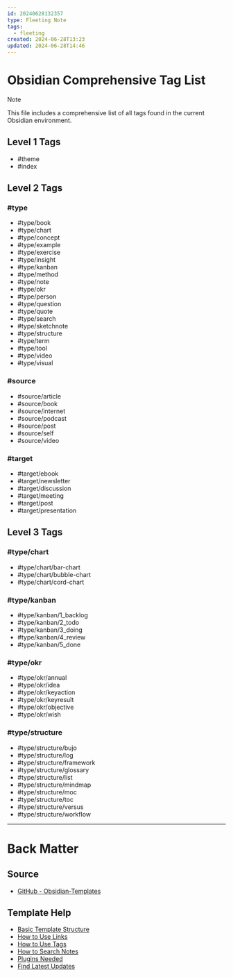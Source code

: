 ```yaml
---
id: 20240628132357
type: Fleeting Note
tags:
  - fleeting
created: 2024-06-28T13:23
updated: 2024-06-28T14:46
---
```

# Obsidian Comprehensive Tag List 

> [!Note]
> This file includes a comprehensive list of all tags found in the current Obsidian environment.

## Level 1 Tags

- #theme 
- #index 

## Level 2 Tags

### #type 

- #type/book
- #type/chart 
- #type/concept 
- #type/example 
- #type/exercise 
- #type/insight 
- #type/kanban 
- #type/method 
- #type/note 
- #type/okr 
- #type/person 
- #type/question 
- #type/quote 
- #type/search
- #type/sketchnote 
- #type/structure 
- #type/term 
- #type/tool 
- #type/video 
- #type/visual 

### #source 

- #source/article
- #source/book
- #source/internet
- #source/podcast
- #source/post
- #source/self
- #source/video

### #target 

- #target/ebook
- #target/newsletter
- #target/discussion
- #target/meeting
- #target/post
- #target/presentation

## Level 3 Tags

### #type/chart 

- #type/chart/bar-chart
- #type/chart/bubble-chart
- #type/chart/cord-chart

### #type/kanban 

- #type/kanban/1_backlog
- #type/kanban/2_todo
- #type/kanban/3_doing
- #type/kanban/4_review
- #type/kanban/5_done

### #type/okr 

- #type/okr/annual
- #type/okr/idea
- #type/okr/keyaction
- #type/okr/keyresult
- #type/okr/objective
- #type/okr/wish

### #type/structure 

- #type/structure/bujo
- #type/structure/log
- #type/structure/framework
- #type/structure/glossary
- #type/structure/list
- #type/structure/mindmap
- #type/structure/moc
- #type/structure/toc
- #type/structure/versus
- #type/structure/workflow

---

# Back Matter

## Source

- [GitHub - Obsidian-Templates](https://github.com/groepl/Obsidian-Templates?tab=readme-ov-file)

## Template Help

- [Basic Template Structure](https://github.com/groepl/Obsidian-Templates#basic-template-structure)
- [How to Use Links](https://github.com/groepl/Obsidian-Templates#how-to-use-links)
- [How to Use Tags](https://github.com/groepl/Obsidian-Templates#how-to-use-tags)
- [How to Search Notes](https://github.com/groepl/Obsidian-Templates#how-to-search-notes)
- [Plugins Needed](https://github.com/groepl/Obsidian-Templates#obsidian-plugins-needed)
- [Find Latest Updates](https://github.com/groepl/Obsidian-Templates)